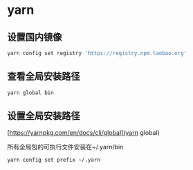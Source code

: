 # yarn

## 设置国内镜像

```bash
yarn config set registry 'https://registry.npm.taobao.org'
```

## 查看全局安装路径

```bash
yarn global bin
```

## 设置全局安装路径

[https://yarnpkg.com/en/docs/cli/global](yarn global)

所有全局包的可执行文件安装在~/.yarn/bin

```bash
yarn config set prefix ~/.yarn
```
